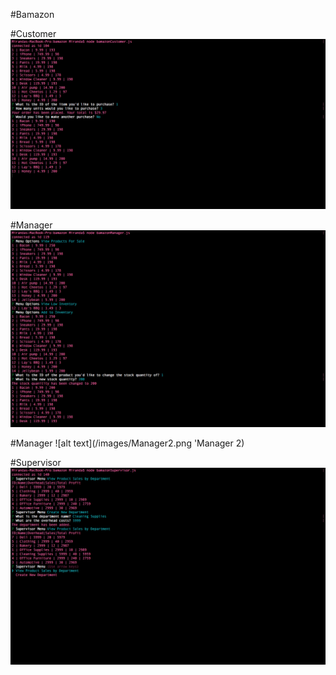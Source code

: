 #Bamazon

#Customer
![alt text](/images/Customer.png 'Customer')

#Manager
![alt text](/images/Manager1.png 'Manager 1')

#Manager
![alt text](/images/Manager2.png 'Manager 2)

#Supervisor
![alt text](/images/Supervisor.png 'Supervisor')
